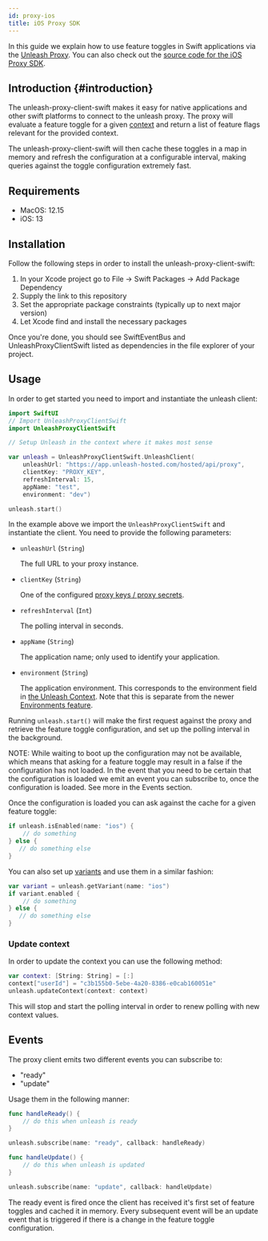 ```yaml
---
id: proxy-ios
title: iOS Proxy SDK
---
```


In this guide we explain how to use feature toggles in Swift applications via the [Unleash Proxy](./unleash-proxy.md). You can also check out the [source code for the iOS Proxy SDK](https://github.com/Unleash/unleash-proxy-client-swift).

## Introduction {#introduction}

The unleash-proxy-client-swift makes it easy for native applications and other swift platforms to connect to the unleash proxy. The proxy will evaluate a feature toggle for a given [context](/user_guide/unleash_context) and return a list of feature flags relevant for the provided context.

The unleash-proxy-client-swift will then cache these toggles in a map in memory and refresh the configuration at a configurable interval, making queries against the toggle configuration extremely fast.

## Requirements

- MacOS: 12.15
- iOS: 13

## Installation

Follow the following steps in order to install the unleash-proxy-client-swift:

1. In your Xcode project go to File -> Swift Packages -> Add Package Dependency
2. Supply the link to this repository
3. Set the appropriate package constraints (typically up to next major version)
4. Let Xcode find and install the necessary packages

Once you're done, you should see SwiftEventBus and UnleashProxyClientSwift listed as dependencies in the file explorer of your project.

## Usage

In order to get started you need to import and instantiate the unleash client:

```swift
import SwiftUI
// Import UnleashProxyClientSwift
import UnleashProxyClientSwift

// Setup Unleash in the context where it makes most sense

var unleash = UnleashProxyClientSwift.UnleashClient(
    unleashUrl: "https://app.unleash-hosted.com/hosted/api/proxy",
    clientKey: "PROXY_KEY",
    refreshInterval: 15,
    appName: "test",
    environment: "dev")

unleash.start()
```

In the example above we import the `UnleashProxyClientSwift` and instantiate the client. You need to provide the following parameters:

- `unleashUrl` (`String`)

    The full URL to your proxy instance.

- `clientKey` (`String`)

   One of the configured [proxy keys / proxy secrets](unleash-proxy#configuration-variables).

- `refreshInterval` (`Int`)

   The polling interval in seconds.

- `appName` (`String`)

   The application name; only used to identify your application.

- `environment` (`String`)

   The application environment. This corresponds to the environment field in [the Unleash Context](../user_guide/unleash-context.md). Note that this is separate from the newer [Environments feature](../user_guide/environments.md).

Running `unleash.start()` will make the first request against the proxy and retrieve the feature toggle configuration, and set up the polling interval in the background.

NOTE: While waiting to boot up the configuration may not be available, which means that asking for a feature toggle may result in a false if the configuration has not loaded. In the event that you need to be certain that the configuration is loaded we emit an event you can subscribe to, once the configuration is loaded. See more in the Events section.

Once the configuration is loaded you can ask against the cache for a given feature toggle:

```swift
if unleash.isEnabled(name: "ios") {
    // do something
} else {
   // do something else
}
```

You can also set up [variants](https://docs.getunleash.io/docs/reference/feature-toggle-variants) and use them in a similar fashion:

```swift
var variant = unleash.getVariant(name: "ios")
if variant.enabled {
    // do something
} else {
   // do something else
}
```

### Update context

In order to update the context you can use the following method:

```swift
var context: [String: String] = [:]
context["userId"] = "c3b155b0-5ebe-4a20-8386-e0cab160051e"
unleash.updateContext(context: context)
```

This will stop and start the polling interval in order to renew polling with new context values.

## Events

The proxy client emits two different events you can subscribe to:

- "ready"
- "update"

Usage them in the following manner:

```swift
func handleReady() {
    // do this when unleash is ready
}

unleash.subscribe(name: "ready", callback: handleReady)

func handleUpdate() {
    // do this when unleash is updated
}

unleash.subscribe(name: "update", callback: handleUpdate)
```

The ready event is fired once the client has received it's first set of feature toggles and cached it in memory. Every subsequent event will be an update event that is triggered if there is a change in the feature toggle configuration.
